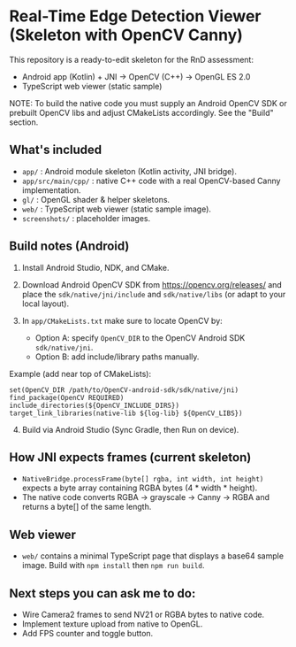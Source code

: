 # Real-Time Edge Detection Viewer (Skeleton with OpenCV Canny)

This repository is a ready-to-edit skeleton for the RnD assessment:
- Android app (Kotlin) + JNI -> OpenCV (C++) -> OpenGL ES 2.0
- TypeScript web viewer (static sample)

NOTE: To build the native code you must supply an Android OpenCV SDK or
prebuilt OpenCV libs and adjust CMakeLists accordingly. See the "Build" section.

## What's included
- `app/` : Android module skeleton (Kotlin activity, JNI bridge).
- `app/src/main/cpp/` : native C++ code with a real OpenCV-based Canny implementation.
- `gl/` : OpenGL shader & helper skeletons.
- `web/` : TypeScript web viewer (static sample image).
- `screenshots/` : placeholder images.

## Build notes (Android)
1. Install Android Studio, NDK, and CMake.
2. Download Android OpenCV SDK from https://opencv.org/releases/ and place the `sdk/native/jni/include` and `sdk/native/libs` (or adapt to your local layout).
3. In `app/CMakeLists.txt` make sure to locate OpenCV by:

   - Option A: specify `OpenCV_DIR` to the OpenCV Android SDK `sdk/native/jni`.
   - Option B: add include/library paths manually.

Example (add near top of CMakeLists):

    set(OpenCV_DIR /path/to/OpenCV-android-sdk/sdk/native/jni)
    find_package(OpenCV REQUIRED)
    include_directories(${OpenCV_INCLUDE_DIRS})
    target_link_libraries(native-lib ${log-lib} ${OpenCV_LIBS})

4. Build via Android Studio (Sync Gradle, then Run on device).

## How JNI expects frames (current skeleton)
- `NativeBridge.processFrame(byte[] rgba, int width, int height)` expects a byte array containing RGBA bytes (4 * width * height).
- The native code converts RGBA → grayscale → Canny → RGBA and returns a byte[] of the same length.

## Web viewer
- `web/` contains a minimal TypeScript page that displays a base64 sample image.
  Build with `npm install` then `npm run build`.

## Next steps you can ask me to do:
- Wire Camera2 frames to send NV21 or RGBA bytes to native code.
- Implement texture upload from native to OpenGL.
- Add FPS counter and toggle button.

